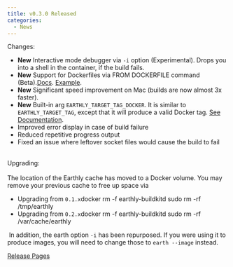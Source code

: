 ```yaml
---
title: v0.3.0 Released
categories:
  - News
---
```


Changes:

- **New** Interactive mode debugger via `-i` option (Experimental). Drops you into a shell in the container, if the build fails.
- **New** Support for Dockerfiles via FROM DOCKERFILE command (Beta).[Docs](https://docs.earthly.dev/earthfile#from-dockerfile-beta). [Example](https://github.com/earthly/buildkit/blob/earthly-master/Earthfile).
- **New** Significant speed improvement on Mac (builds are now almost 3x faster).
- **New** Built-in arg `EARTHLY_TARGET_TAG_DOCKER`. It is similar to `EARTHLY_TARGET_TAG`, except that it will produce a valid Docker tag. [See Documentation](https://docs.earthly.dev/earthfile/builtin-args).
- Improved error display in case of build failure
- Reduced repetitive progress output
- Fixed an issue where leftover socket files would cause the build to fail  
​

Upgrading:  
​  
The location of the Earthly cache has moved to a Docker volume. You may remove your previous cache to free up space via

- Upgrading from `0.1.x`docker rm -f earthly-buildkitd sudo rm -rf /tmp/earthly
- Upgrading from `0.2.x`docker rm -f earthly-buildkitd sudo rm -rf /var/cache/earthly

​
In addition, the earth option `-i` has been repurposed. If you were using it to produce images, you will need to change those to `earth --image` instead.

[Release Pages](https://github.com/earthly/earthly/releases/tag/v0.3.0)
